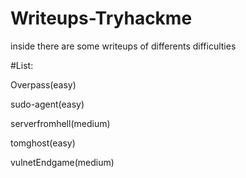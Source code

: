 # Writeups-Tryhackme
inside there are some writeups of differents difficulties

#List:

Overpass(easy)

sudo-agent(easy)

serverfromhell(medium)

tomghost(easy)

vulnetEndgame(medium)
